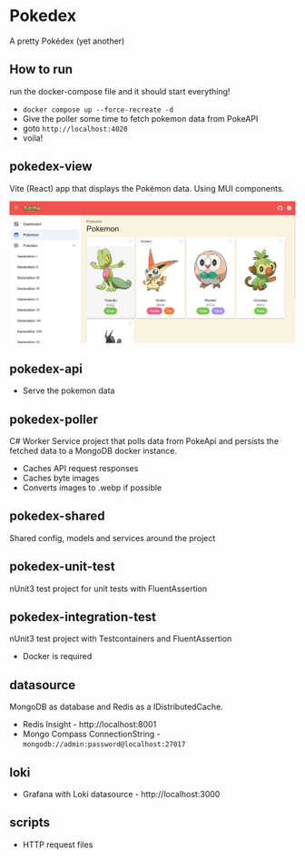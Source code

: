 ﻿# Pokedex

A pretty Pokédex (yet another)

## How to run

run the docker-compose file and it should start everything!

- `docker compose up --force-recreate -d `
- Give the poller some time to fetch pokemon data from PokeAPI
- goto `http://localhost:4020`
- voila!

## pokedex-view

Vite (React) app that displays the Pokémon data. Using MUI components.

![screenshot](screenshot.png)

## pokedex-api

- Serve the pokemon data

## pokedex-poller

C# Worker Service project that polls data from PokeApi and persists the fetched data to a MongoDB docker instance.

* Caches API request responses
* Caches byte images
* Converts images to .webp if possible

## pokedex-shared

Shared config, models and services around the project

## pokedex-unit-test

nUnit3 test project for unit tests with FluentAssertion

## pokedex-integration-test

nUnit3 test project with Testcontainers and FluentAssertion

* Docker is required

## datasource

MongoDB as database and Redis as a IDistributedCache.

* Redis Insight - http://localhost:8001
* Mongo Compass ConnectionString - `mongodb://admin:password@localhost:27017`

## loki

* Grafana with Loki datasource - http://localhost:3000

## scripts

* HTTP request files